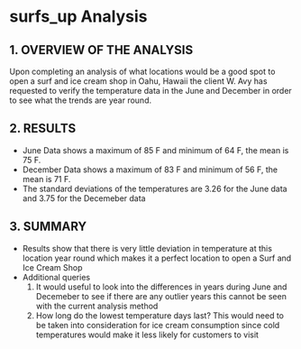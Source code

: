 # surfs_up Analysis

## 1. OVERVIEW OF THE ANALYSIS
Upon completing an analysis of what locations would be a good spot to open a surf and ice cream shop in Oahu, Hawaii the client W. Avy has requested to verify the temperature data in the June and December in order to see what the trends are year round.

## 2. RESULTS

- June Data shows a maximum of 85 F and minimum of 64 F, the mean is 75 F.
- December Data shows a maximum of 83 F and minimum of 56 F, the mean is 71 F.
- The standard deviations of the temperatures are 3.26 for the June data and 3.75 for the Decemeber data


## 3. SUMMARY

- Results show that there is very little deviation in temperature at this location year round which makes it a perfect location to open a Surf and Ice Cream Shop
- Additional queries
  1) It would useful to look into the differences in years during June and Decemeber to see if there are any outlier years this cannot be seen with the current analysis method
  2) How long do the lowest temperature days last? This would need to be taken into consideration for ice cream consumption since cold temperatures would make it less likely for customers to visit
